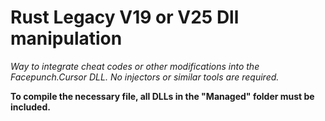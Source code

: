 # Rust Legacy V19 or V25 Dll manipulation


*Way to integrate cheat codes or other modifications into the Facepunch.Cursor DLL. No injectors or similar tools are required.*


**To compile the necessary file, all DLLs in the "Managed" folder must be included.**

